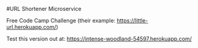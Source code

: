 #URL Shortener Microservice

Free Code Camp Challenge (their example: https://little-url.herokuapp.com/)

Test this version out at: https://intense-woodland-54597.herokuapp.com/
